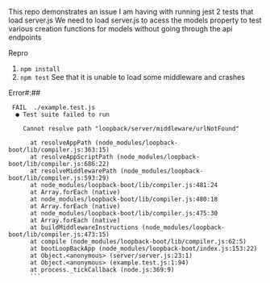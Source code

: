This repo demonstrates an issue I am having with running jest 2 tests that load server.js
We need to load server.js to acess the models property to test various creation functions for models without going through the api endpoints

Repro
1. `npm install` 
2. `npm test` 
See that it is unable to load some middleware and crashes

Error#:##

```
 FAIL  ./example.test.js
  ● Test suite failed to run

    Cannot resolve path "loopback/server/middleware/urlNotFound"

      at resolveAppPath (node_modules/loopback-boot/lib/compiler.js:363:15)
      at resolveAppScriptPath (node_modules/loopback-boot/lib/compiler.js:686:22)
      at resolveMiddlewarePath (node_modules/loopback-boot/lib/compiler.js:593:29)
      at node_modules/loopback-boot/lib/compiler.js:481:24
      at Array.forEach (native)
      at node_modules/loopback-boot/lib/compiler.js:480:18
      at Array.forEach (native)
      at node_modules/loopback-boot/lib/compiler.js:475:30
      at Array.forEach (native)
      at buildMiddlewareInstructions (node_modules/loopback-boot/lib/compiler.js:473:15)
      at compile (node_modules/loopback-boot/lib/compiler.js:62:5)
      at bootLoopBackApp (node_modules/loopback-boot/index.js:153:22)
      at Object.<anonymous> (server/server.js:23:1)
      at Object.<anonymous> (example.test.js:1:94)
      at process._tickCallback (node.js:369:9)
      ```

